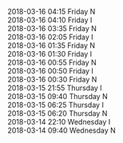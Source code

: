 2018-03-16 04:15 Friday  N  
2018-03-16 04:10 Friday  I  
2018-03-16 03:35 Friday  N  
2018-03-16 02:05 Friday  I  
2018-03-16 01:35 Friday  N  
2018-03-16 01:30 Friday  I  
2018-03-16 00:55 Friday  N  
2018-03-16 00:50 Friday  I  
2018-03-16 00:30 Friday  N  
2018-03-15 21:55 Thursday  I  
2018-03-15 09:40 Thursday  N  
2018-03-15 06:25 Thursday  I  
2018-03-15 06:20 Thursday  N  
2018-03-14 22:10 Wednesday  I  
2018-03-14 09:40 Wednesday  N  
